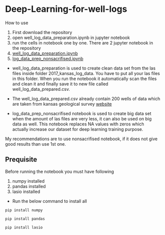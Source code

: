 # Deep-Learning-for-well-logs
How to use
1. First download the repository
2. open well_log_data_preparation.ipynb in jupyter notebook
3. run the cells in notebook one by one.
There are 2 jupyter notebook in the repository
1. [well_log_data_preparation.ipynb](https://github.com/prateekvyas1996/Deep-Learning-for-well-logs/blob/master/well_log_data_preparation.ipynb)
2. [log_data_prep_nonsacrifised.ipynb](https://github.com/prateekvyas1996/Deep-Learning-for-well-logs/blob/master/log_data_prep_nonsacrifised.ipynb)

* well_log_data_preparation is used to create clean data set from the las files inside folder 2017_kansas_log_data. You have to put all your las files in this folder. When you run the notebook it automatically scan the files and clean it and finally save it to new file called well_log_data_prepared.csv.

* The well_log_data_prepared.csv already contain 200 wells of data which are taken from kansas geological survey [website](http://www.kgs.ku.edu/Magellan/Logs/index.html)

* log_data_prep_nonsacrifised notebook is used to create big data set when the amount of las files are very less, it can also be used on big data as well. This notebook replaces NA values with zeros which actually increase our dataset for deep learning training purpose.

My recommendations are to use nonsacrifised notebook, if it does not give good results than use 1st one.

## Prequisite

Before running the notebook you must have following

1. numpy installed
2. pandas installed
3. lasio installed

* Run the below command to install all

`pip install numpy`

`pip install pandas`

`pip install lasio`
